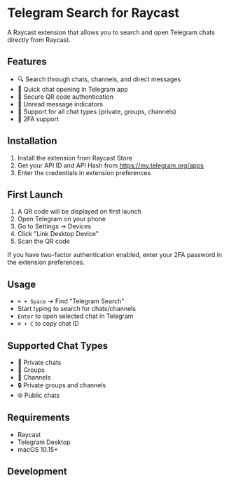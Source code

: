 # Telegram Search for Raycast

A Raycast extension that allows you to search and open Telegram chats directly from Raycast.

## Features

- 🔍 Search through chats, channels, and direct messages
- 🚀 Quick chat opening in Telegram app
- 🔐 Secure QR code authentication
- 🔔 Unread message indicators
- 📱 Support for all chat types (private, groups, channels)
- 🔑 2FA support

## Installation

1. Install the extension from Raycast Store
2. Get your API ID and API Hash from https://my.telegram.org/apps
3. Enter the credentials in extension preferences

## First Launch

1. A QR code will be displayed on first launch
2. Open Telegram on your phone
3. Go to Settings → Devices
4. Click "Link Desktop Device"
5. Scan the QR code

If you have two-factor authentication enabled, enter your 2FA password in the extension preferences.

## Usage

- `⌘ + Space` → Find "Telegram Search"
- Start typing to search for chats/channels
- `Enter` to open selected chat in Telegram
- `⌘ + C` to copy chat ID

## Supported Chat Types

- 👤 Private chats
- 👥 Groups
- 📢 Channels
- 🔒 Private groups and channels
- 🌐 Public chats

## Requirements

- Raycast
- Telegram Desktop
- macOS 10.15+

## Development
